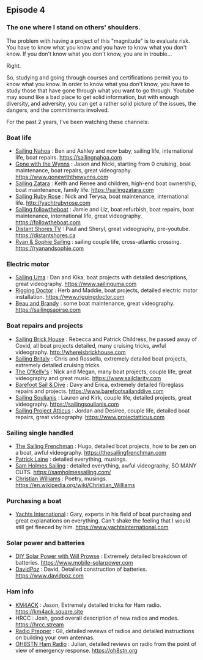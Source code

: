 ## Episode 4

### The one where I stand on others' shoulders.

The problem with having a project of this "magnitude" is to evaluate risk.  You have to know what you know and you have to know what you don't know. If you don't know what you don't know, you are in trouble...

Right.

So, studying and going through courses and certifications permit you to know what you know.  In order to know what you don't know, you have to study those that have gone through what you want to go through.  Youtube may sound like a bad place to get solid information, but with enough diversity, and adversity, you can get a rather solid picture of the issues, the dangers, and the commitments involved.

For the past 2 years, I've been watching these channels:

### Boat life
<ul>
<li><A HREF="https://www.youtube.com/user/FindingOurParadise">Sailing Nahoa</A> : Ben and Ashley and now baby, sailing life, international life, boat repairs. <A HREF="https://sailingnahoa.com">https://sailingnahoa.com</A></li>
<li><A HREF="https://www.youtube.com/user/gonewiththewynns">Gone with the Wynns</A> : Jason and Nicki, starting from 0 cruising, boat maintenance, boat repairs, great videography. <A HREF="https://www.gonewiththewynns.com">https://www.gonewiththewynns.com</A></li>
<li><A HREF="https://www.youtube.com/channel/UCNYlvlreZiRRHo_v5Nmrfow">Sailing Zatara</A> : Keith and Renee and children, high-end boat ownership, boat maintenance, family life. <A HREF="https://sailingzatara.com">https://sailingzatara.com</A></li>
<li><A HREF="https://www.youtube.com/channel/UC9rRsBE2nFbnUSjtmv6Jq6w">Sailing Ruby Rose</A> : Nick and Terysa, boat maintenance, international life. <A HREF="http://yachtrubyrose.com">http://yachtrubyrose.com</A></li>
<li><A HREF="https://www.youtube.com/user/spannerheadz">Sailing followtheboat</A> : Jamie and Liz, boat refurbish, boat repairs, boat maintenance, international life, great videography. <A HREF="https://followtheboat.com">https://followtheboat.com</A></li>
<li><A HREF="https://www.youtube.com/user/distantshores1">Distant Shores TV</A> : Paul and Sheryl, great videography, pre-youtube. <A HREF="https://distantshores.ca">https://distantshores.ca</A></li>
<li><A HREF="https://www.youtube.com/channel/UCeB8v6Yo60cTcmRUilSVZhA">Ryan & Sophie Sailing</A> : sailing couple life, cross-atlantic crossing. <A HREF="https://ryanandsophie.com">https://ryanandsophie.com</A></li>
</ul>

### Electric motor
<ul>
<li><A HREF="https://www.youtube.com/channel/UCXbWsGV_cjG3gOsSnNJPVlg">Sailing Uma</A> : Dan and Kika, boat projects with detailed descriptions, great videography. <A HREF="https://www.sailinguma.com">https://www.sailinguma.com</A></li>
<li><A HREF="https://www.youtube.com/channel/UCSG2rLXWSP-nG0jCMGoT3lg">Rigging Doctor</A> : Herb and Maddie, boat projects, detailed electric motor installation. <A HREF="https://www.riggingdoctor.com">https://www.riggingdoctor.com</A></li>
<li><A HREF="https://www.youtube.com/channel/UCWv34WrsGkr6FXLYz1AOL7A">Beau and Brandy</A> : some boat maintenance, great videography. <A HREF="https://sailingsaoirse.com">https://sailingsaoirse.com</A></li>
</ul>

### Boat repairs and projects
<ul>
<li><A HREF="https://www.youtube.com/channel/UCC7DRvfDAoFn5eMyfTnaA8w">Sailing Brick House</A> : Rebecca and Patrick Childress, he passed away of Covid, all boat projects detailed, many cruising tricks, awful videography. <A HREF="http://whereisbrickhouse.com">http://whereisbrickhouse.com</A></li>
<li><A HREF="https://www.youtube.com/channel/UC64BFQulaAIl1xWG4DJlQ8A">Sailing Britaly</A> : Chris and Rossella, extremely detailed boat projects, extremely detailed cruising tricks. </li>
<li><A HREF="https://www.youtube.com/user/nickokelly">The O'Kelly's</A> : Nick and Megan, many boat projects, couple life, great videography and great music. <A HREF="https://www.sailclarity.com">https://www.sailclarity.com</A></li>
<li><A HREF="https://www.youtube.com/channel/UCgyxXPwu-ibPkz4Gs4M2Wfw">Barefoot Sail & Dive</A> : Davy and Erica, extremely detailed fibreglass repairs and projects. <A HREF="https://www.barefootsailanddive.com">https://www.barefootsailanddive.com</A></li>
<li><A HREF="https://www.youtube.com/channel/UCRqsOR0Y2zru-jXSzLcMcxg">Sailing Soulianis</A> : Lauren and Kirk, couple life, detailed projects, great videography. <A HREF="https://sailingsoulianis.com">https://sailingsoulianis.com</A></li>
<li><A HREF="https://www.youtube.com/user/ProjectAtticus">Sailing Project Atticus</A> : Jordan and Desiree, couple life, detailed boat repairs, great videography. <A HREF="https://www.projectatticus.com">https://www.projectatticus.com</A></li>
</ul>

### Sailing single handled
<ul>
<li><A HREF="https://www.youtube.com/channel/UCjbnS2PJDbVxyF0foCil6oQ">The Sailing Frenchman</A> : Hugo, detailed boat projects, how to be zen on a boat, awful videography. <A HREF="https://thesailingfrenchman.com">https://thesailingfrenchman.com</A></li>
<li><A HREF="https://www.youtube.com/channel/UCEZSvXwSH6flqA0q_EEDDBQ">Patrick Laine</A> : detailed everything, musings. </li>
<li><A HREF="https://www.youtube.com/user/SamoPajamo">Sam Holmes Sailing</A> : detailed everything, awful videography, SO MANY CUTS. <A HREF="https://samholmessailing.com/tag/adventure/">https://samholmessailing.com/</A></li>
<li><A HREF="https://www.youtube.com/user/cdw000">Christian Williams</A> : Poetry, musings. <A HREF="https://en.wikipedia.org/wiki/Christian_Williams">https://en.wikipedia.org/wiki/Christian_Williams</A></li>
</ul>

### Purchasing a boat
<ul>
<li><A HREF="https://www.youtube.com/user/1boataholic">Yachts International</A> : Gary, experts in his field of boat purchasing and great explanations on everything. Can't shake the feeling that I would still get fleeced by him. <A HREF="https://www.yachtsinternational.com">https://www.yachtsinternational.com</A></li>
</ul>

### Solar power and batteries
<ul>
<li><A HREF="https://www.youtube.com/user/errolprowse">DIY Solar Power with Will Prowse</A> : Extremely detailed breakdown of batteries. <A HREF="https://www.mobile-solarpower.com">https://www.mobile-solarpower.com</A></li>
<li><A HREF="https://www.youtube.com/user/greasybrothers">DavidPoz</A> : David, Detailed construction of batteries. <A HREF="https://www.davidpoz.com">https://www.davidpoz.com</A></li>
</ul>

### Ham info
<ul>
<li><A HREF="https://www.youtube.com/user/jasonoleham">KM4ACK</A> : Jason, Extremely detailed tricks for Ham radio. <A HREF="https://km4ack.square.site">https://km4ack.square.site</A></li>
<li><AHREF="https://www.youtube.com/user/hoshnasi">HRCC</A> : Josh, good overall description of new radios and modes. <A HREF="https://hrcc.stream">https://hrcc.stream</A></li>
<li><A HREF="https://www.youtube.com/channel/UCfTbLvRJ-WtJnW3PvU4pdIw">Radio Prepper</A> : Gil, detailed reviews of radios and detailed instructions on building your own antennas. </li>
<li><A HREF="https://www.youtube.com/user/SurvivalTechEU">OH8STN Ham Radio</A> : Julian, detailed reviews on radio from the point of view of emergency response. <A HREF="https://oh8stn.org">https://oh8stn.org</A></li>
</ul>
